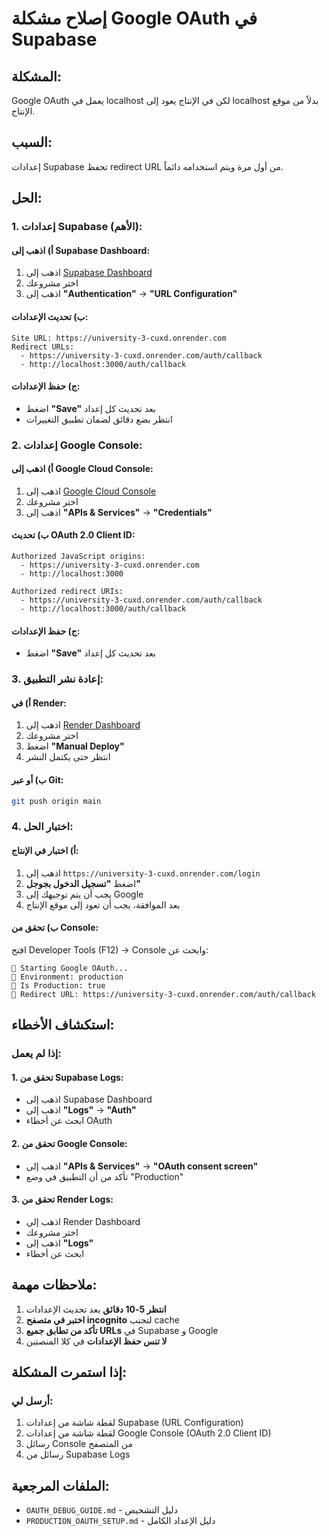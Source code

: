 # إصلاح مشكلة Google OAuth في Supabase

## المشكلة:
Google OAuth يعمل في localhost لكن في الإنتاج يعود إلى localhost بدلاً من موقع الإنتاج.

## السبب:
إعدادات Supabase تحفظ redirect URL من أول مرة ويتم استخدامه دائماً.

## الحل:

### 1. إعدادات Supabase (الأهم):

#### أ) اذهب إلى Supabase Dashboard:
1. اذهب إلى [Supabase Dashboard](https://supabase.com/dashboard)
2. اختر مشروعك
3. اذهب إلى **"Authentication"** → **"URL Configuration"**

#### ب) تحديث الإعدادات:
```
Site URL: https://university-3-cuxd.onrender.com
Redirect URLs: 
  - https://university-3-cuxd.onrender.com/auth/callback
  - http://localhost:3000/auth/callback
```

#### ج) حفظ الإعدادات:
- اضغط **"Save"** بعد تحديث كل إعداد
- انتظر بضع دقائق لضمان تطبيق التغييرات

### 2. إعدادات Google Console:

#### أ) اذهب إلى Google Cloud Console:
1. اذهب إلى [Google Cloud Console](https://console.cloud.google.com)
2. اختر مشروعك
3. اذهب إلى **"APIs & Services"** → **"Credentials"**

#### ب) تحديث OAuth 2.0 Client ID:
```
Authorized JavaScript origins:
  - https://university-3-cuxd.onrender.com
  - http://localhost:3000

Authorized redirect URIs:
  - https://university-3-cuxd.onrender.com/auth/callback
  - http://localhost:3000/auth/callback
```

#### ج) حفظ الإعدادات:
- اضغط **"Save"** بعد تحديث كل إعداد

### 3. إعادة نشر التطبيق:

#### أ) في Render:
1. اذهب إلى [Render Dashboard](https://dashboard.render.com)
2. اختر مشروعك
3. اضغط **"Manual Deploy"**
4. انتظر حتى يكتمل النشر

#### ب) أو عبر Git:
```bash
git push origin main
```

### 4. اختبار الحل:

#### أ) اختبار في الإنتاج:
1. اذهب إلى `https://university-3-cuxd.onrender.com/login`
2. اضغط **"تسجيل الدخول بجوجل"**
3. يجب أن يتم توجيهك إلى Google
4. بعد الموافقة، يجب أن تعود إلى موقع الإنتاج

#### ب) تحقق من Console:
افتح Developer Tools (F12) → Console وابحث عن:
```
🚀 Starting Google OAuth...
📍 Environment: production
📍 Is Production: true
📍 Redirect URL: https://university-3-cuxd.onrender.com/auth/callback
```

## استكشاف الأخطاء:

### إذا لم يعمل:

#### 1. تحقق من Supabase Logs:
- اذهب إلى Supabase Dashboard
- اذهب إلى **"Logs"** → **"Auth"**
- ابحث عن أخطاء OAuth

#### 2. تحقق من Google Console:
- اذهب إلى **"APIs & Services"** → **"OAuth consent screen"**
- تأكد من أن التطبيق في وضع "Production"

#### 3. تحقق من Render Logs:
- اذهب إلى Render Dashboard
- اختر مشروعك
- اذهب إلى **"Logs"**
- ابحث عن أخطاء

## ملاحظات مهمة:

1. **انتظر 5-10 دقائق** بعد تحديث الإعدادات
2. **اختبر في متصفح incognito** لتجنب cache
3. **تأكد من تطابق جميع URLs** في Supabase و Google
4. **لا تنس حفظ الإعدادات** في كلا المنصتين

## إذا استمرت المشكلة:

### أرسل لي:
1. لقطة شاشة من إعدادات Supabase (URL Configuration)
2. لقطة شاشة من إعدادات Google Console (OAuth 2.0 Client ID)
3. رسائل Console من المتصفح
4. رسائل من Supabase Logs

## الملفات المرجعية:

- `OAUTH_DEBUG_GUIDE.md` - دليل التشخيص
- `PRODUCTION_OAUTH_SETUP.md` - دليل الإعداد الكامل
